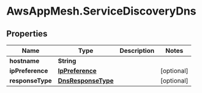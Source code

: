 # AwsAppMesh.ServiceDiscoveryDns

## Properties

Name | Type | Description | Notes
------------ | ------------- | ------------- | -------------
**hostname** | **String** |  | 
**ipPreference** | [**IpPreference**](IpPreference.md) |  | [optional] 
**responseType** | [**DnsResponseType**](DnsResponseType.md) |  | [optional] 



